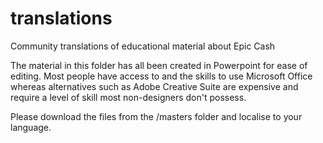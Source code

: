 # translations
Community translations of educational material about Epic Cash

The material in this folder has all been created in Powerpoint for ease of editing. Most people have access to and the skills to use Microsoft Office
whereas alternatives such as Adobe Creative Suite are expensive and require a level of skill most non-designers don't possess.

Please download the files from the /masters folder and localise to your language.

